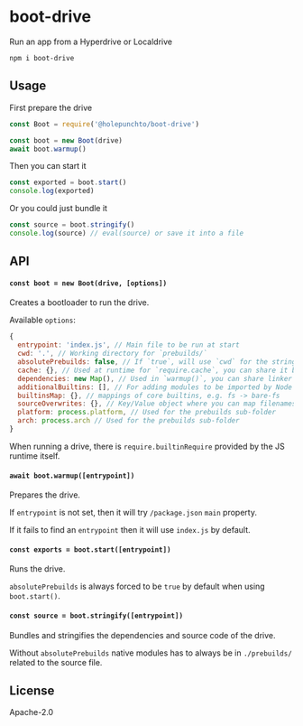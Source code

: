 # boot-drive

Run an app from a Hyperdrive or Localdrive

```
npm i boot-drive
```

## Usage

First prepare the drive
```js
const Boot = require('@holepunchto/boot-drive')

const boot = new Boot(drive)
await boot.warmup()
```

Then you can start it
```js
const exported = boot.start()
console.log(exported)
```

Or you could just bundle it
```js
const source = boot.stringify()
console.log(source) // eval(source) or save it into a file
```

## API

#### `const boot = new Boot(drive, [options])`

Creates a bootloader to run the drive.

Available `options`:
```js
{
  entrypoint: 'index.js', // Main file to be run at start
  cwd: '.', // Working directory for `prebuilds/`
  absolutePrebuilds: false, // If `true`, will use `cwd` for the stringified prebuilds path
  cache: {}, // Used at runtime for `require.cache`, you can share it between boots
  dependencies: new Map(), // Used in `warmup()`, you can share linker deps between boots
  additionalBuiltins: [], // For adding modules to be imported by Node's native `require`
  builtinsMap: {}, // mappings of core builtins, e.g. fs -> bare-fs
  sourceOverwrites: {}, // Key/Value object where you can map filenames to source code
  platform: process.platform, // Used for the prebuilds sub-folder
  arch: process.arch // Used for the prebuilds sub-folder
}
```

When running a drive, there is `require.builtinRequire` provided by the JS runtime itself.

#### `await boot.warmup([entrypoint])`

Prepares the drive.

If `entrypoint` is not set, then it will try `/package.json` `main` property.

If it fails to find an `entrypoint` then it will use `index.js` by default.

#### `const exports = boot.start([entrypoint])`

Runs the drive.

`absolutePrebuilds` is always forced to be `true` by default when using `boot.start()`.

#### `const source = boot.stringify([entrypoint])`

Bundles and stringifies the dependencies and source code of the drive.

Without `absolutePrebuilds` native modules has to always be in `./prebuilds/` related to the source file.

## License

Apache-2.0
